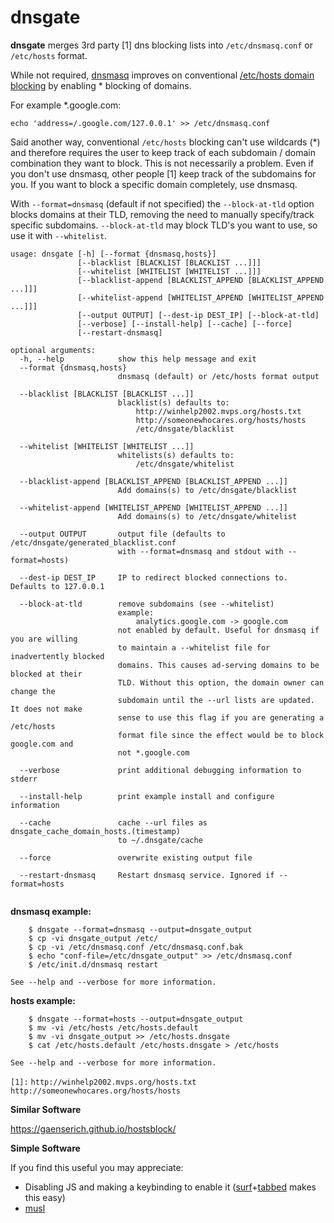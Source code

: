 
# dnsgate

**dnsgate** merges 3rd party [1] dns blocking lists into `/etc/dnsmasq.conf` or `/etc/hosts` format.

While not required, [dnsmasq](https://wiki.gentoo.org/wiki/Dnsmasq) improves on conventional [/etc/hosts domain blocking](http://winhelp2002.mvps.org/hosts.htm) by enabling * blocking of domains.

For example *.google.com:

```
echo 'address=/.google.com/127.0.0.1' >> /etc/dnsmasq.conf
```

Said another way, conventional `/etc/hosts` blocking can't use wildcards (*) and therefore requires the user to keep track of each subdomain / domain combination they want to block. This is not necessarily a problem. Even if you don't use dnsmasq, other people [1] keep track of the subdomains for you. If you want to block a specific domain completely, use dnsmasq.

With `--format=dnsmasq` (default if not specified) the `--block-at-tld` option blocks domains at their TLD, removing the need to manually specify/track specific subdomains. `--block-at-tld` may block TLD's you want to use, so use it with `--whitelist`.

```
usage: dnsgate [-h] [--format {dnsmasq,hosts}]
               [--blacklist [BLACKLIST [BLACKLIST ...]]]
               [--whitelist [WHITELIST [WHITELIST ...]]]
               [--blacklist-append [BLACKLIST_APPEND [BLACKLIST_APPEND ...]]]
               [--whitelist-append [WHITELIST_APPEND [WHITELIST_APPEND ...]]]
               [--output OUTPUT] [--dest-ip DEST_IP] [--block-at-tld]
               [--verbose] [--install-help] [--cache] [--force]
               [--restart-dnsmasq]

optional arguments:
  -h, --help            show this help message and exit
  --format {dnsmasq,hosts}
                        dnsmasq (default) or /etc/hosts format output
                        
  --blacklist [BLACKLIST [BLACKLIST ...]]
                        blacklist(s) defaults to:
                            http://winhelp2002.mvps.org/hosts.txt
                            http://someonewhocares.org/hosts/hosts
                            /etc/dnsgate/blacklist
                        
  --whitelist [WHITELIST [WHITELIST ...]]
                        whitelists(s) defaults to:
                            /etc/dnsgate/whitelist
                        
  --blacklist-append [BLACKLIST_APPEND [BLACKLIST_APPEND ...]]
                        Add domains(s) to /etc/dnsgate/blacklist 
                        
  --whitelist-append [WHITELIST_APPEND [WHITELIST_APPEND ...]]
                        Add domains(s) to /etc/dnsgate/whitelist 
                        
  --output OUTPUT       output file (defaults to /etc/dnsgate/generated_blacklist.conf
                        with --format=dnsmasq and stdout with --format=hosts)
                        
  --dest-ip DEST_IP     IP to redirect blocked connections to. Defaults to 127.0.0.1
                        
  --block-at-tld        remove subdomains (see --whitelist)
                        example:
                            analytics.google.com -> google.com
                        not enabled by default. Useful for dnsmasq if you are willing
                        to maintain a --whitelist file for inadvertently blocked
                        domains. This causes ad-serving domains to be blocked at their
                        TLD. Without this option, the domain owner can change the
                        subdomain until the --url lists are updated. It does not make
                        sense to use this flag if you are generating a /etc/hosts
                        format file since the effect would be to block google.com and
                        not *.google.com
                        
  --verbose             print additional debugging information to stderr
                        
  --install-help        print example install and configure information
                        
  --cache               cache --url files as dnsgate_cache_domain_hosts.(timestamp)
                        to ~/.dnsgate/cache
                        
  --force               overwrite existing output file
                        
  --restart-dnsmasq     Restart dnsmasq service. Ignored if --format=hosts
                        

```
 
**dnsmasq example:**
```
    $ dnsgate --format=dnsmasq --output=dnsgate_output
    $ cp -vi dnsgate_output /etc/
    $ cp -vi /etc/dnsmasq.conf /etc/dnsmasq.conf.bak
    $ echo "conf-file=/etc/dnsgate_output" >> /etc/dnsmasq.conf
    $ /etc/init.d/dnsmasq restart

See --help and --verbose for more information.

``` 
**hosts example:**
```
    $ dnsgate --format=hosts --output=dnsgate_output
    $ mv -vi /etc/hosts /etc/hosts.default
    $ mv -vi dnsgate_output >> /etc/hosts.dnsgate
    $ cat /etc/hosts.default /etc/hosts.dnsgate > /etc/hosts

See --help and --verbose for more information.

``` 

`[1]:`
 `http://winhelp2002.mvps.org/hosts.txt`
 `http://someonewhocares.org/hosts/hosts`


**Similar Software**

https://gaenserich.github.io/hostsblock/

**Simple Software**

If you find this useful you may appreciate:

 - Disabling JS and making a keybinding to enable it ([surf](http://surf.suckless.org/)+[tabbed](http://tools.suckless.org/tabbed/) makes this easy)
 - [musl](http://wiki.musl-libc.org/wiki/Functional_differences_from_glibc#Name_Resolver_.2F_DNS)


